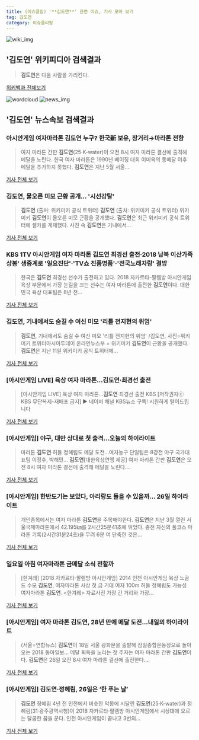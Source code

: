 ```yaml
---
title: (이슈클립) '**김도연**' 관련 이슈, 기사 모아 보기
tag: 김도연
category: 이슈클리핑
---
```

![wiki_img](https://user-images.githubusercontent.com/42597476/44503234-41136a80-a6d0-11e8-9071-6fc6418eafe4.png)
## **'**김도연**'** 위키피디아 검색결과
>**김도연**은 다음 사람을 가리킨다.

<a href="https://ko.wikipedia.org/wiki/김도연" target="_blank">위키백과 전체보기</a>

![wordcloud](https://s3.ap-northeast-2.amazonaws.com/lyrics101-wordcloud/2018-08-26-1535243783.png)
![news_img](https://user-images.githubusercontent.com/42597476/44507050-1206f400-a6e4-11e8-8d98-7ffbfebb353f.png)
## **'**김도연**'** 뉴스속보 검색결과
### 아시안게임 여자마라톤 **김도연** 누구? 한국新 보유, 장거리→마라톤 전향

>여자 마라톤 간판 **김도연**(25·K-water)이 오전 8시 여자 마라톤 결선에 출격해 메달을 노린다. 한국 여자 마라톤은 1990년 베이징 대회 이미옥의 동메달 이후 메달을 추가하지 못했다. **김도연**은 지난 5월 서울...

<a href="http://news20.busan.com/controller/newsController.jsp?newsId=20180826000014" target="_blank">기사 전체 보기</a>

### **김도연**, 물오른 미모 근황 공개… '시선강탈'

>**김도연** (출처: 위키미키 공식 트위터) **김도연** (출처: 위키미키 공식 트위터) 위키미키 **김도연**이 물오른 미모 근황을 공개했다. **김도연**은 최근 위키미키 공식 트위터에 셀카를 게재했다. 사진 속 **김도연**은 기내에서...

<a href="http://www.newscj.com/news/articleView.html?idxno=549383" target="_blank">기사 전체 보기</a>

### KBS 1TV 아시안게임 여자 마라톤 **김도연** 최경선 출전·2018 남북 이산가족 상봉' 생중계로 '일요진단'·'TV쇼 진품명품'·'전국노래자랑' 결방

>한국은 **김도연** 최경선 선수가 출전하고 있다.  2018 자카르타-팔렘방 아시안게임 육상 부문에서 가장 눈길을 끄는 선수는 여자 마라톤에 출전한 **김도연**이다.  대한민국 육상 대표팀은 8년 전...

<a href="http://www.sportsq.co.kr/news/articleView.html?idxno=300069" target="_blank">기사 전체 보기</a>

### **김도연**, 기내에서도 숨길 수 여신 미모 '리틀 전지현의 위엄'

>**김도연**, 기내에서도 숨길 수 여신 미모 '리틀 전지현의 위엄' /김도연, 사진=위키미키 트위터아시아투데이 온라인뉴스부 = 위키미키 **김도연**이 근황을 공개했다. **김도연**은 지난 11일 위키미키 공식 트위터에...

<a href="http://www.asiatoday.co.kr/view.php?key=20180826000855285" target="_blank">기사 전체 보기</a>

### [아시안게임 LIVE] 육상 여자 마라톤…**김도연**·최경선 출전

>[아시안게임 LIVE] 육상 여자 마라톤…**김도연**·최경선 출전 KBS [저작권자ⓒ KBS 무단복제-재배포 금지] ▶ 네이버 채널 KBS뉴스 구독! 시원하게 털어드립니다

<a href="http://news.kbs.co.kr/news/view.do?ncd=4029491&ref=A" target="_blank">기사 전체 보기</a>

### [아시안게임] 야구, 대만 상대로 첫 출격…오늘의 하이라이트

>마라톤 **김도연**·허들 정혜림도 메달 도전…여자농구 단일팀은 8강전 야구 국가대표팀 이정후, 박해민... **김도연**[대한육상연맹 제공] 여자 마라톤 간판 **김도연**은 오전 8시 여자 마라톤 결선에 출격해 메달을 노린다....

<a href="http://app.yonhapnews.co.kr/YNA/Basic/SNS/r.aspx?c=AKR20180825034400007&did=1195m" target="_blank">기사 전체 보기</a>

### [아시안게임] 한반도기는 보았다, 아리랑도 들을 수 있을까… 26일 하이라이트

>개인종목에서는 여자 마라톤 **김도연**을 주목해야한다. **김도연**은 지난 3월 열린 서울국제마라톤에서 42.195㎞를 2시간25분41초에 뛰었다. 종전 자신의 풀코스 마라톤 기록(2시간31분24초)을 무려 6분 여 단축한 것은...

<a href="http://news1.kr/articles/?3408304" target="_blank">기사 전체 보기</a>

### 일요일 아침 여자마라톤 금메달 소식 전할까

>[한겨레] [2018 자카르타·팔렘방 아시안게임] 2014 인천 아시안게임 육상 노골드 수모 **김도연**, 여자마라톤 사상 첫 금 기대 여자 100m 허들 정혜림도 가능성 여자마라톤 **김도연**. <한겨레> 자료사진 가장 긴 거리와 가장...

<a href="http://www.hani.co.kr/arti/sports/sports_general/859201.html" target="_blank">기사 전체 보기</a>

### [아시안게임] 여자 마라톤 **김도연**, 28년 만에 메달 도전…내일의 하이라이트

>(서울=연합뉴스) **김도연**이 18일 서울 광화문을 출발해 잠실종합운동장으로 돌아오는 2018 동아일보... 메달 획득을 노리는 첫 주자는 여자 마라톤 간판 **김도연**이다. **김도연**은 26일 오전 8시 여자 마라톤 결선에 출전한다....

<a href="http://app.yonhapnews.co.kr/YNA/Basic/SNS/r.aspx?c=AKR20180824121800007&did=1195m" target="_blank">기사 전체 보기</a>

### [아시안게임] **김도연**·정혜림, 26일은 ‘한 푸는 날’

>**김도연** 정혜림 4년 전 인천에서 비슷한 악몽에 시달린 **김도연**(25·K-water)과 정혜림(31·광주광역시청)이 2018 자카르타·팔렘방 아시안게임에서 시상대에 오르는 달콤한 꿈을 꾼다. 인천 아시안게임이 끝나고 3번의...

<a href="http://www.knnews.co.kr/news/articleView.php?idxno=1259420" target="_blank">기사 전체 보기</a>


